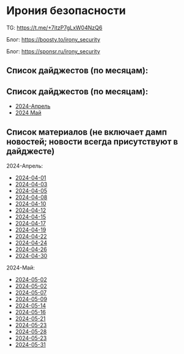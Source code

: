 # Ирония безопасности

TG: https://t.me/+7itzP7gLxW04NzQ6

Блог: https://boosty.to/irony_security

Блог: https://sponsr.ru/irony_security



## Список дайджестов (по месяцам):

## Список дайджестов (по месяцам):
- [2024-Апрель](2024-05-02/Irony%20Security.%20Digest.%202024-04.pdf)
- [2024 Май](2024-05-31/Irony%20Security.%20Digest.%202024-05.%20Level%23Pro.pdf)



## Список материалов (не включает дамп новостей; новости всегда присутствуют в дайджесте)

2024-Апрель:
- [2024-04-01](2024-04-01/README.md)
- [2024-04-03](2024-04-03/README.md)
- [2024-04-05](2024-04-05/README.md)
- [2024-04-08](2024-04-08/README.md)
- [2024-04-10](2024-04-10/README.md)
- [2024-04-12](2024-04-12/README.md)
- [2024-04-15](2024-04-15/README.md)
- [2024-04-17](2024-04-17/README.md)
- [2024-04-19](2024-04-19/README.md)
- [2024-04-22](2024-04-22/README.md)
- [2024-04-24](2024-04-24/README.md)
- [2024-04-26](2024-04-26/README.md)
- [2024-04-30](2024-04-30/README.md)


2024-Май:
- [2024-05-02](2024-05-02/README.md)
- [2024-05-02](2024-05-02/README.md)
- [2024-05-07](2024-05-02/README.md)
- [2024-05-09](2024-05-02/README.md)
- [2024-05-14](2024-05-02/README.md)
- [2024-05-16](2024-05-02/README.md)
- [2024-05-21](2024-05-02/README.md)
- [2024-05-23](2024-05-02/README.md)
- [2024-05-28](2024-05-02/README.md)
- [2024-05-23](2024-05-02/README.md)
- [2024-05-31](2024-05-02/README.md)


